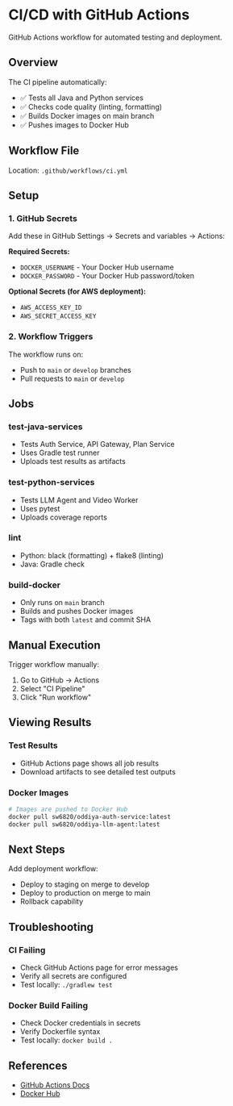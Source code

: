 # CI/CD with GitHub Actions

GitHub Actions workflow for automated testing and deployment.

## Overview

The CI pipeline automatically:
- ✅ Tests all Java and Python services
- ✅ Checks code quality (linting, formatting)
- ✅ Builds Docker images on main branch
- ✅ Pushes images to Docker Hub

## Workflow File

Location: `.github/workflows/ci.yml`

## Setup

### 1. GitHub Secrets

Add these in GitHub Settings → Secrets and variables → Actions:

**Required Secrets:**
- `DOCKER_USERNAME` - Your Docker Hub username
- `DOCKER_PASSWORD` - Your Docker Hub password/token

**Optional Secrets (for AWS deployment):**
- `AWS_ACCESS_KEY_ID`
- `AWS_SECRET_ACCESS_KEY`

### 2. Workflow Triggers

The workflow runs on:
- Push to `main` or `develop` branches
- Pull requests to `main` or `develop`

## Jobs

### test-java-services
- Tests Auth Service, API Gateway, Plan Service
- Uses Gradle test runner
- Uploads test results as artifacts

### test-python-services
- Tests LLM Agent and Video Worker
- Uses pytest
- Uploads coverage reports

### lint
- Python: black (formatting) + flake8 (linting)
- Java: Gradle check

### build-docker
- Only runs on `main` branch
- Builds and pushes Docker images
- Tags with both `latest` and commit SHA

## Manual Execution

Trigger workflow manually:
1. Go to GitHub → Actions
2. Select "CI Pipeline"
3. Click "Run workflow"

## Viewing Results

### Test Results
- GitHub Actions page shows all job results
- Download artifacts to see detailed test outputs

### Docker Images
```bash
# Images are pushed to Docker Hub
docker pull sw6820/oddiya-auth-service:latest
docker pull sw6820/oddiya-llm-agent:latest
```

## Next Steps

Add deployment workflow:
- Deploy to staging on merge to develop
- Deploy to production on merge to main
- Rollback capability

## Troubleshooting

### CI Failing
- Check GitHub Actions page for error messages
- Verify all secrets are configured
- Test locally: `./gradlew test`

### Docker Build Failing
- Check Docker credentials in secrets
- Verify Dockerfile syntax
- Test locally: `docker build .`

## References

- [GitHub Actions Docs](https://docs.github.com/en/actions)
- [Docker Hub](https://hub.docker.com/)

